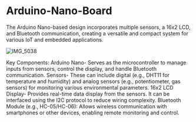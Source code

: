 # Arduino-Nano-Board
The Arduino Nano-based design incorporates multiple sensors, a 16x2 LCD, and Bluetooth communication, creating a versatile and compact system for various IoT and embedded applications.

![IMG_5038](https://github.com/user-attachments/assets/6b2241b6-ae19-4d76-a6ea-8075b42dc6e4)


Key Components:
Arduino Nano- Serves as the microcontroller to manage inputs from sensors, control the display, and handle Bluetooth communication.
Sensors- These can include digital (e.g., DHT11 for temperature and humidity) and analog sensors (e.g., potentiometer, gas sensors) for monitoring various environmental parameters.
16x2 LCD Display- Provides real-time data display from the sensors. It can be interfaced using the I2C protocol to reduce wiring complexity.
Bluetooth Module (e.g., HC-05/HC-06): Allows wireless communication with smartphones or other devices, enabling remote monitoring and control.
